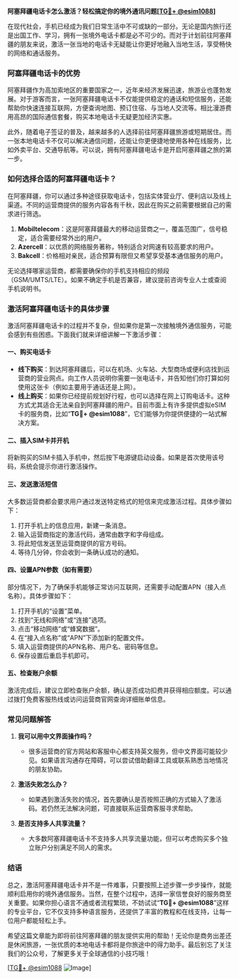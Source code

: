 **阿塞拜疆电话卡怎么激活？轻松搞定你的境外通讯问题[[TG💪+ @esim1088](https://t.me/s/esim1088)]**

在现代社会，手机已经成为我们日常生活中不可或缺的一部分。无论是国内旅行还是出国工作、学习，拥有一张境外电话卡都是必不可少的。而对于计划前往阿塞拜疆的朋友来说，激活一张当地的电话卡无疑能让你更好地融入当地生活，享受畅快的网络和通话服务。

### 阿塞拜疆电话卡的优势

阿塞拜疆作为高加索地区的重要国家之一，近年来经济发展迅速，旅游业也蓬勃发展。对于游客而言，一张阿塞拜疆电话卡不仅能提供稳定的通话和短信服务，还能帮助你快速连接互联网，方便查询地图、预订住宿、与当地人交流等。相比漫游费用高昂的国际通信套餐，购买本地电话卡无疑更加经济实惠。

此外，随着电子签证的普及，越来越多的人选择前往阿塞拜疆旅游或短期居住。而一张本地电话卡不仅可以解决通信问题，还能让你更便捷地使用各种在线服务，比如外卖平台、交通导航等。可以说，拥有阿塞拜疆电话卡是开启阿塞拜疆之旅的第一步。

### 如何选择合适的阿塞拜疆电话卡？

在阿塞拜疆，你可以通过多种途径获取电话卡，包括实体营业厅、便利店以及线上渠道。不同的运营商提供的服务内容各有千秋，因此在购买之前需要根据自己的需求进行筛选。

1. **Mobiltelecom**：这是阿塞拜疆最大的移动运营商之一，覆盖范围广，信号稳定，适合需要经常外出的用户。
2. **Azercell**：以优质的网络服务著称，特别适合对网速有较高要求的用户。
3. **Bakcell**：价格相对亲民，适合预算有限但又希望享受基本通信服务的用户。

无论选择哪家运营商，都需要确保你的手机支持相应的频段（GSM/UMTS/LTE）。如果不确定手机是否兼容，建议提前咨询专业人士或查阅手机说明书。

### 激活阿塞拜疆电话卡的具体步骤

激活阿塞拜疆电话卡的过程并不复杂，但如果你是第一次接触境外通信服务，可能会感到有些困惑。下面我们就来详细讲解一下激活步骤：

#### 一、购买电话卡

- **线下购买**：到达阿塞拜疆后，可以在机场、火车站、大型商场或便利店找到运营商的营业网点。向工作人员说明你需要一张电话卡，并告知他们你打算如何使用这张卡（例如主要用于通话还是上网）。
- **线上购买**：如果你已经提前规划好行程，也可以选择在网上订购电话卡。这种方式尤其适合无法亲自到阿塞拜疆的用户。目前市面上有许多提供虚拟eSIM卡的服务商，比如“**TG💪+ @esim1088**”，它们能够为你提供便捷的一站式解决方案。

#### 二、插入SIM卡并开机

将新购买的SIM卡插入手机中，然后按下电源键启动设备。如果是首次使用该号码，系统会提示你进行激活操作。

#### 三、发送激活短信

大多数运营商都会要求用户通过发送特定格式的短信来完成激活过程。具体步骤如下：

1. 打开手机上的信息应用，新建一条消息。
2. 输入运营商指定的激活代码，通常由数字和字母组成。
3. 将此短信发送至运营商提供的官方号码。
4. 等待几分钟，你会收到一条确认成功的通知。

#### 四、设置APN参数（如有需要）

部分情况下，为了确保手机能够正常访问互联网，还需要手动配置APN（接入点名称）。具体步骤如下：

1. 打开手机的“设置”菜单。
2. 找到“无线和网络”或“连接”选项。
3. 点击“移动网络”或“蜂窝数据”。
4. 在“接入点名称”或“APN”下添加新的配置文件。
5. 填入运营商提供的APN名称、用户名、密码等信息。
6. 保存设置后重启手机即可。

#### 五、检查账户余额

激活完成后，建议立即检查账户余额，确认是否成功扣费并获得相应额度。可以通过拨打免费客服热线或访问运营商官网查询详细账单信息。

### 常见问题解答

1. **我可以用中文界面操作吗？**
   - 很多运营商的官方网站和客服中心都支持英文服务，但中文界面可能较少见。如果语言沟通存在障碍，可以尝试借助翻译工具或联系熟悉当地情况的朋友协助。

2. **激活失败怎么办？**
   - 如果遇到激活失败的情况，首先要确认是否按照正确的方式输入了激活码。若仍然无法解决问题，可直接联系运营商客服寻求帮助。

3. **是否支持多人共享流量？**
   - 大多数阿塞拜疆电话卡不支持多人共享流量功能，但可以考虑购买多个独立账户分别满足不同人的需求。

### 结语

总之，激活阿塞拜疆电话卡并不是一件难事，只要按照上述步骤一步步操作，就能顺利启用你的境外通信服务。当然，在整个过程中，选择一家信誉良好的服务商至关重要。如果你担心语言不通或者流程繁琐，不妨试试“**TG💪+ @esim1088**”这样的专业平台，它不仅支持多种语言服务，还提供了丰富的教程和在线支持，让每一位用户都能轻松上手。

希望这篇文章能为即将前往阿塞拜疆的朋友提供实用的帮助！无论你是商务出差还是休闲旅游，一张优质的本地电话卡都将是你旅途中的得力助手。最后别忘了关注我们的公众号，了解更多关于全球通信的小技巧哦！

[[TG💪+ @esim1088](https://t.me/s/esim1088) ![Image](https://i.postimg.cc/4NQfJmqS/Snipaste-2025-05-13-00-14-12.png)]
